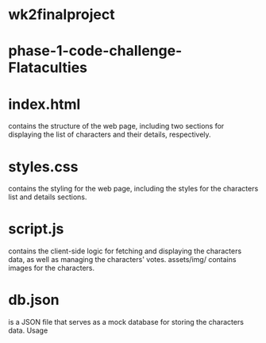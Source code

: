 # wk2finalproject
# phase-1-code-challenge-Flataculties
# index.html

 contains the structure of the web page, including two sections for displaying the list of characters and their details, respectively.
# styles.css 

contains the styling for the web page, including the styles for the characters list and details sections.
# script.js

 contains the client-side logic for fetching and displaying the characters data, as well as managing the characters' votes.
assets/img/ contains images for the characters.
# db.json
 is a JSON file that serves as a mock database for storing the characters data.
Usage


